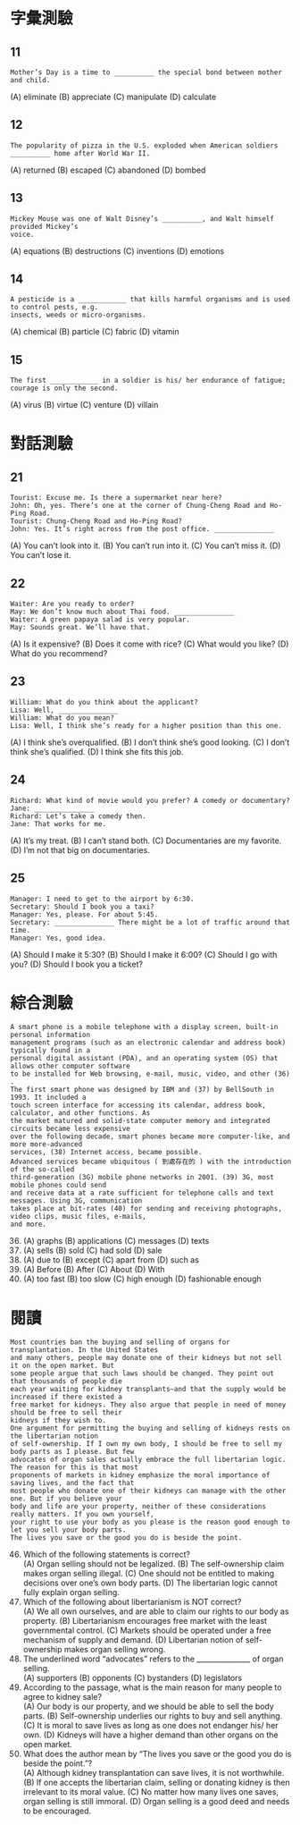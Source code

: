 # 字彙測驗
## 11
```
Mother’s Day is a time to __________ the special bond between mother and child.
```
(A) eliminate (B) appreciate (C) manipulate (D) calculate
## 12
``` 
The popularity of pizza in the U.S. exploded when American soldiers __________ home after World War II.
```
(A) returned (B) escaped (C) abandoned (D) bombed
## 13
```
Mickey Mouse was one of Walt Disney’s __________, and Walt himself provided Mickey’s
voice.
```
(A) equations (B) destructions (C) inventions (D) emotions
## 14
```
A pesticide is a ____________ that kills harmful organisms and is used to control pests, e.g.
insects, weeds or micro-organisms.
```
(A) chemical (B) particle (C) fabric (D) vitamin
## 15
```
The first ____________ in a soldier is his/ her endurance of fatigue; courage is only the second.
```
(A) virus (B) virtue (C) venture (D) villain 

# 對話測驗
## 21
```
Tourist: Excuse me. Is there a supermarket near here?
John: Oh, yes. There’s one at the corner of Chung-Cheng Road and Ho-Ping Road.
Tourist: Chung-Cheng Road and Ho-Ping Road?
John: Yes. It’s right across from the post office. _______________
```
(A) You can’t look into it.
(B) You can’t run into it.
(C) You can’t miss it.
(D) You can’t lose it.
## 22
```
Waiter: Are you ready to order?
May: We don’t know much about Thai food. _______________
Waiter: A green papaya salad is very popular.
May: Sounds great. We’ll have that.
```
(A) Is it expensive?
(B) Does it come with rice?
(C) What would you like?
(D) What do you recommend?
## 23 
```
William: What do you think about the applicant?
Lisa: Well, _______________
William: What do you mean?
Lisa: Well, I think she’s ready for a higher position than this one.
```
(A) I think she’s overqualified.
(B) I don’t think she’s good looking.
(C) I don’t think she’s qualified.
(D) I think she fits this job.
## 24
``` 
Richard: What kind of movie would you prefer? A comedy or documentary?
Jane: _______________
Richard: Let’s take a comedy then.
Jane: That works for me.
```
(A) It’s my treat.
(B) I can’t stand both.
(C) Documentaries are my favorite.
(D) I’m not that big on documentaries.
## 25
```
Manager: I need to get to the airport by 6:30.
Secretary: Should I book you a taxi?
Manager: Yes, please. For about 5:45.
Secretary: _______________ There might be a lot of traffic around that time.
Manager: Yes, good idea.
```
(A) Should I make it 5:30?
(B) Should I make it 6:00?
(C) Should I go with you?
(D) Should I book you a ticket?

# 綜合測驗
```
A smart phone is a mobile telephone with a display screen, built-in personal information
management programs (such as an electronic calendar and address book) typically found in a
personal digital assistant (PDA), and an operating system (OS) that allows other computer software
to be installed for Web browsing, e-mail, music, video, and other (36) .
The first smart phone was designed by IBM and (37) by BellSouth in 1993. It included a
touch screen interface for accessing its calendar, address book, calculator, and other functions. As
the market matured and solid-state computer memory and integrated circuits became less expensive
over the following decade, smart phones became more computer-like, and more more-advanced
services, (38) Internet access, became possible.
Advanced services became ubiquitous ( 到處存在的 ) with the introduction of the so-called
third-generation (3G) mobile phone networks in 2001. (39) 3G, most mobile phones could send
and receive data at a rate sufficient for telephone calls and text messages. Using 3G, communication
takes place at bit-rates (40) for sending and receiving photographs, video clips, music files, e-mails,
and more.
```
36. (A) graphs (B) applications (C) messages (D) texts
37. (A) sells (B) sold (C) had sold (D) sale
38. (A) due to (B) except (C) apart from (D) such as
39. (A) Before (B) After (C) About (D) With
40. (A) too fast (B) too slow (C) high enough (D) fashionable enough

# 閱讀
```
Most countries ban the buying and selling of organs for transplantation. In the United States
and many others, people may donate one of their kidneys but not sell it on the open market. But
some people argue that such laws should be changed. They point out that thousands of people die
each year waiting for kidney transplants—and that the supply would be increased if there existed a
free market for kidneys. They also argue that people in need of money should be free to sell their
kidneys if they wish to.
One argument for permitting the buying and selling of kidneys rests on the libertarian notion
of self-ownership. If I own my own body, I should be free to sell my body parts as I please. But few
advocates of organ sales actually embrace the full libertarian logic. The reason for this is that most
proponents of markets in kidney emphasize the moral importance of saving lives, and the fact that
most people who donate one of their kidneys can manage with the other one. But if you believe your
body and life are your property, neither of these considerations really matters. If you own yourself,
your right to use your body as you please is the reason good enough to let you sell your body parts.
The lives you save or the good you do is beside the point.
```
46. Which of the following statements is correct?  
(A) Organ selling should not be legalized.
(B) The self-ownership claim makes organ selling illegal.
(C) One should not be entitled to making decisions over one’s own body parts.
(D) The libertarian logic cannot fully explain organ selling.
47. Which of the following about libertarianism is NOT correct?  
(A) We all own ourselves, and are able to claim our rights to our body as property.
(B) Libertarianism encourages free market with the least governmental control.
(C) Markets should be operated under a free mechanism of supply and demand.
(D) Libertarian notion of self-ownership makes organ selling wrong.
48. The underlined word “advocates” refers to the _______________ of organ selling.  
(A) supporters (B) opponents (C) bystanders (D) legislators
49. According to the passage, what is the main reason for many people to agree to kidney sale?  
(A) Our body is our property, and we should be able to sell the body parts.
(B) Self-ownership underlies our rights to buy and sell anything.
(C) It is moral to save lives as long as one does not endanger his/ her own.
(D) Kidneys will have a higher demand than other organs on the open market.
50. What does the author mean by “The lives you save or the good you do is beside the point.”?  
(A) Although kidney transplantation can save lives, it is not worthwhile.
(B) If one accepts the libertarian claim, selling or donating kidney is then irrelevant to its moral
value.
(C) No matter how many lives one saves, organ selling is still immoral.
(D) Organ selling is a good deed and needs to be encouraged.